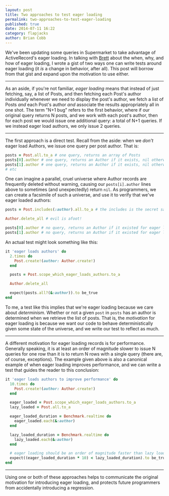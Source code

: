 ```yaml
---
layout: post
title: Two approaches to test eager loading
permalink: two-approaches-to-test-eager-loading
published: true
date: 2014-07-11 16:22
category: flapjacks
author: Brian Cobb
---
```


We've been updating some queries in Supermarket to take advantage of ActiveRecord's eager loading. In talking with [Brett](http://brettchalupa.com) about the when, why, and how of eager loading, I wrote a gist of two ways one can write tests around eager loading (it *is* a change in behavior, after all). This post will borrow from that gist and expand upon the motivation to use either.

* * *

As an aside, if you're not familiar, *eager loading* means that instead of just fetching, say, a list of Posts, and then fetching each Post's author individually whenever we need to display the post's author, we fetch a list of Posts *and* each Post's author *and* associate the results appropriately all in one shot. The term "N+1 bug" refers to the first behavior, where if our original query returns N posts, and we work with each post's author, then for each post we would issue one additional query: a total of N+1 queries. If we instead eager load authors, we only issue 2 queries.

* * *

The first approach is a direct test. Recall from the aside: when we *don't* eager load Authors, we issue one query per post author. That is:

```ruby
posts = Post.all.to_a # one query, returns an array of Posts
posts[0].author # one query, returns an Author if it exists, nil otherwise
posts[1].author # one query, returns an Author if it exists, nil otherwise
# etc
```


One can imagine a parallel, cruel universe where Author records are frequently deleted without warning, causing our `posts[i].author` lines above to sometimes (and unexpectedly) return `nil`. As programmers, we can create a facsimile of such a universe, and use it to verify that we've eager loaded authors:

```ruby
posts = Post.includes(:author).all.to_a # the includes is the secret sauce

Author.delete_all # evil is afoot!

posts[0].author # no query, returns an Author if it existed for eager loading, nil otherwise
posts[1].author # no query, returns an Author if it existed for eager loading, nil otherwise
```

An actual test might look something like this:

```ruby
it 'eager loads authors' do
  2.times do
    Post.create!(author: Author.create!)
  end

  posts = Post.scope_which_eager_loads_authors.to_a

  Author.delete_all

  expect(posts.all?(&:author)).to be_true
end
```

To me, a test like this implies that we're eager loading because we care about *determinism*. Whether or not a given `post` in `posts` has an author is determined when we retrieve the list of posts. That is, the *motivation* for eager loading is because we want our code to behave deterministically given some state of the universe, and we write our test to reflect as much.

* * *

A different motivation for eager loading records is for performance. Generally speaking, it is at least an order of magnitude slower to issue N queries for one row than it is to return N rows with a single query (there are, of course, exceptions). The example given above is also a canonical example of when eager loading improves performance, and we can write a test that guides the reader to this conclusion:

```ruby
it 'eager loads authors to improve performance' do
  10.times do
    Post.create!(author: Author.create!)
  end

  eager_loaded = Post.scope_which_eager_loads_authors.to_a
  lazy_loaded = Post.all.to_a

  eager_loaded_duration = Benchmark.realtime do
    eager_loaded.each(&:author)
  end

  lazy_loaded_duration = Benchmark.realtime do
    lazy_loaded.each(&:author)
  end

  # eager loading should be an order of magnitude faster than lazy loading
  expect((eager_loaded_duration * 10) < lazy_loaded_duration).to be_true
end
```

* * *

Using one or both of these approaches helps to communicate the original motivation for introducing eager loading, and protects future programmers from accidentally introducing a regression.
